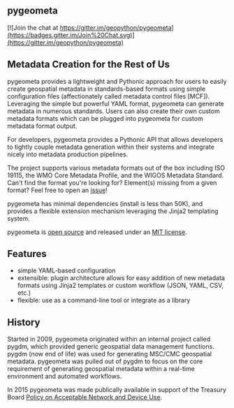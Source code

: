 ## pygeometa

[![Join the chat at https://gitter.im/geopython/pygeometa](https://badges.gitter.im/Join%20Chat.svg)](https://gitter.im/geopython/pygeometa) 

<h2>Metadata Creation for the Rest of Us</h2>

pygeometa provides a lightweight and Pythonic approach for users to easily
create geospatial metadata in standards-based formats using simple
configuration files (affectionately called metadata control files [MCF]).
Leveraging the simple but powerful YAML format, pygeometa can generate metadata
in numerous standards. Users can also create their own custom metadata formats
which can be plugged into pygeometa for custom metadata format output.

For developers, pygeometa provides a Pythonic API that allows developers to
tightly couple metadata generation within their systems and integrate nicely
into metadata production pipelines.

The project supports various metadata formats out of the box including ISO
19115, the WMO Core Metadata Profile, and the WIGOS Metadata Standard. Can't
find the format you're looking for?  Element(s) missing from a given format?
Feel free to open an [issue](https://github.com/geopython/pygeometa/issues)!

pygeometa has minimal dependencies (install is less than 50K), and provides
a flexible extension mechanism leveraging the Jinja2 templating system.

pygeometa is [open source](https://opensource.org) and released under an
[MIT license](https://github.com/geopython/pygeometa/blob/master/LICENSE.md).

## Features
* simple YAML-based configuration
* extensible: plugin architecture allows for easy addition of new metadata
  formats using Jinja2 templates or custom workflow (JSON, YAML, CSV, etc.)
* flexible: use as a command-line tool or integrate as a library

## History

Started in 2009, pygeometa originated within an internal project called pygdm,
which provided generic geospatial data management functions.  pygdm (now end
of life) was used for generating MSC/CMC geospatial metadata.  pygeometa was
pulled out of pygdm to focus on the core requirement of generating geospatial
metadata within a real-time environment and automated workflows.

In 2015 pygeometa was made publically available in support of the Treasury
Board [Policy on Acceptable Network and Device Use](http://www.tbs-sct.gc.ca/pol/doc-eng.aspx?id=27122).
